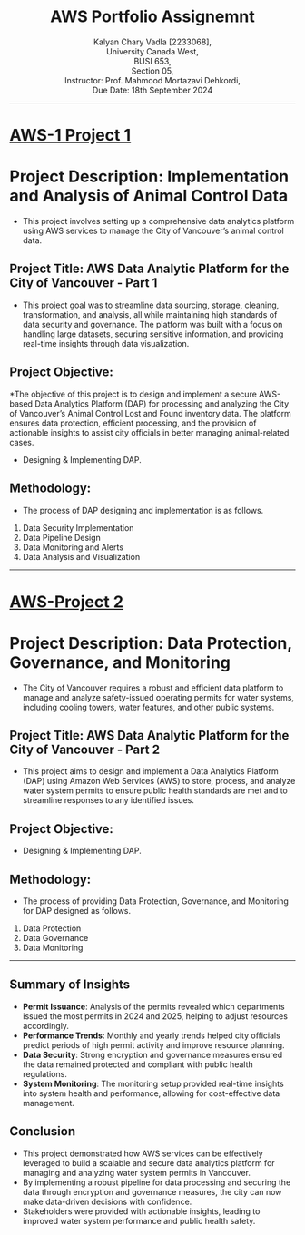 <h1 align="center">AWS Portfolio Assignemnt</h1>
<p align="center">
Kalyan Chary Vadla [2233068], <br>
University Canada West, <br>
BUSI 653, <br>
Section 05, <br>
Instructor: Prof. Mahmood Mortazavi Dehkordi, <br>
Due Date: 18th September 2024 <br>
</p>

___
# [AWS-1 Project 1](https://kalyan101998.github.io/AWS-Project-1/)
# Project Description: Implementation and Analysis of Animal Control Data
* This project involves setting up a comprehensive data analytics platform using AWS services to manage the City of Vancouver’s animal control data. 
## Project Title: AWS Data Analytic Platform for the City of Vancouver - Part 1
* This project goal was to streamline data sourcing, storage, cleaning, transformation, and analysis, all while maintaining high standards of data security and governance. The platform was built with a focus on handling large datasets, securing sensitive information, and providing real-time insights through data visualization.
## Project Objective:
*The objective of this project is to design and implement a secure AWS-based Data Analytics Platform (DAP) for processing and analyzing the City of Vancouver’s Animal Control Lost and Found inventory data. The platform ensures data protection, efficient processing, and the provision of actionable insights to assist city officials in better managing animal-related cases.
* Designing & Implementing DAP.
## Methodology:
* The process of DAP designing and implementation is as follows.
1. Data Security Implementation
2. Data Pipeline Design
3. Data Monitoring and Alerts
4. Data Analysis and Visualization


___
# [AWS-Project 2](https://kalyan101998.github.io/AWS-Project-2/)
# Project Description: Data Protection, Governance, and Monitoring
* The City of Vancouver requires a robust and efficient data platform to manage and analyze safety-issued operating permits for water systems, including cooling towers, water features, and other public systems.
## Project Title: AWS Data Analytic Platform for the City of Vancouver - Part 2
* This project aims to design and implement a Data Analytics Platform (DAP) using Amazon Web Services (AWS) to store, process, and analyze water system permits to ensure public health standards are met and to streamline responses to any identified issues.
## Project Objective:
* Designing & Implementing DAP.
## Methodology:
* The process of providing Data Protection, Governance, and Monitoring for DAP designed as follows.
1. Data Protection
2. Data Governance
3. Data Monitoring

___
## Summary of Insights
- **Permit Issuance**: Analysis of the permits revealed which departments issued the most permits in 2024 and 2025, helping to adjust resources accordingly.
- **Performance Trends**: Monthly and yearly trends helped city officials predict periods of high permit activity and improve resource planning.
- **Data Security**: Strong encryption and governance measures ensured the data remained protected and compliant with public health regulations.
- **System Monitoring**: The monitoring setup provided real-time insights into system health and performance, allowing for cost-effective data management.
## Conclusion
- This project demonstrated how AWS services can be effectively leveraged to build a scalable and secure data analytics platform for managing and analyzing water system permits in Vancouver.
- By implementing a robust pipeline for data processing and securing the data through encryption and governance measures, the city can now make data-driven decisions with confidence.
- Stakeholders were provided with actionable insights, leading to improved water system performance and public health safety.
